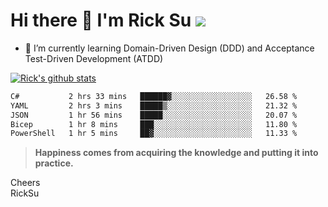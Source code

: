 # Hi there 👋 I'm Rick Su ![](https://komarev.com/ghpvc/?username=ricksu978)
<!--
**ricksu978/ricksu978** is a ✨ _special_ ✨ repository because its `README.md` (this file) appears on your GitHub profile.

Here are some ideas to get you started:

- 🔭 I’m currently working on ...
-->
- 🌱 I’m currently learning Domain-Driven Design (DDD) and Acceptance Test-Driven Development (ATDD)
<!--
- 👯 I’m looking to collaborate on ...
- 🤔 I’m looking for help with ...
- 💬 Ask me about ...
- 📫 How to reach me: ...
- 😄 Pronouns: ...
- ⚡ Fun fact: ...
-->
[![Rick's github stats](https://github-readme-stats.vercel.app/api?username=ricksu978&theme=dark)](https://github.com/ricksu978/ricksu978)

<!--START_SECTION:waka-->

```txt
C#           2 hrs 33 mins   ██████▓░░░░░░░░░░░░░░░░░░   26.58 %
YAML         2 hrs 3 mins    █████▒░░░░░░░░░░░░░░░░░░░   21.32 %
JSON         1 hr 56 mins    █████░░░░░░░░░░░░░░░░░░░░   20.07 %
Bicep        1 hr 8 mins     ███░░░░░░░░░░░░░░░░░░░░░░   11.80 %
PowerShell   1 hr 5 mins     ██▓░░░░░░░░░░░░░░░░░░░░░░   11.33 %
```

<!--END_SECTION:waka-->

> **Happiness comes from acquiring the knowledge and putting it into practice.**

Cheers  
RickSu 
